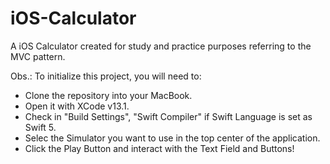 # iOS-Calculator
A iOS Calculator created for study and practice purposes referring to the MVC pattern.

Obs.: To initialize this project, you will need to:
- Clone the repository into your MacBook.
- Open it with XCode v13.1.
- Check in "Build Settings", "Swift Compiler" if Swift Language is set as Swift 5.
- Selec the Simulator you want to use in the top center of the application.
- Click the Play Button and interact with the Text Field and Buttons!
